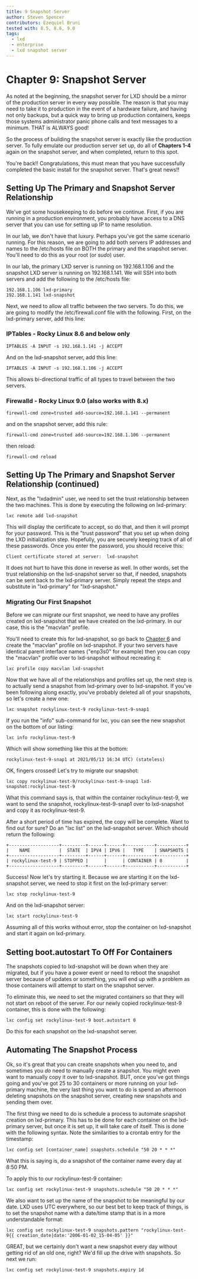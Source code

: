```yaml
---
title: 9 Snapshot Server
author: Steven Spencer
contributors: Ezequiel Bruni
tested with: 8.5, 8.6, 9.0
tags:
  - lxd
  - enterprise
  - lxd snapshot server
---
```


# Chapter 9: Snapshot Server

As noted at the beginning, the snapshot server for LXD should be a mirror of the production server in every way possible. The reason is that you may need to take it to production in the event of a hardware failure, and having not only backups, but a quick way to bring up production containers, keeps those systems administrator panic phone calls and text messages to a minimum. THAT is ALWAYS good!

So the process of building the snapshot server is exactly like the production server. To fully emulate our production server set up, do all of **Chapters 1-4** again on the snapshot server, and when completed, return to this spot.

You're back!! Congratulations, this must mean that you have successfully completed the basic install for the snapshot server. That's great news!!

## Setting Up The Primary and Snapshot Server Relationship

We've got some housekeeping to do before we continue. First, if you are running in a production environment, you probably have access to a DNS server that you can use for setting up IP to name resolution.

In our lab, we don't have that luxury. Perhaps you've got the same scenario running. For this reason, we are going to add both servers IP addresses and names to the /etc/hosts file on BOTH the primary and the snapshot server. You'll need to do this as your root (or _sudo_) user.

In our lab, the primary LXD server is running on 192.168.1.106 and the snapshot LXD server is running on 192.168.1.141. We will SSH into both servers and add the following to the /etc/hosts file:

```
192.168.1.106 lxd-primary
192.168.1.141 lxd-snapshot
```

Next, we need to allow all traffic between the two servers. To do this, we are going to modify the /etc/firewall.conf file with the following. First, on the lxd-primary server, add this line:

### IPTables - Rocky Linux 8.6 and below only

```
IPTABLES -A INPUT -s 192.168.1.141 -j ACCEPT
```

And on the lxd-snapshot server, add this line:

```
IPTABLES -A INPUT -s 192.168.1.106 -j ACCEPT
```

This allows bi-directional traffic of all types to travel between the two servers.

### Firewalld - Rocky Linux 9.0 (also works with 8.x)

```
firewall-cmd zone=trusted add-source=192.168.1.141 --permanent
```

and on the snapshot server, add this rule:

```
firewall-cmd zone=trusted add-source=192.168.1.106 --permanent
```

then reload:

```
firewall-cmd reload
```

## Setting Up The Primary and Snapshot Server Relationship (continued)

Next, as the "lxdadmin" user, we need to set the trust relationship between the two machines. This is done by executing the following on lxd-primary:

```
lxc remote add lxd-snapshot
```

This will display the certificate to accept, so do that, and then it will prompt for your password. This is the "trust password" that you set up when doing the LXD initialization step. Hopefully, you are securely keeping track of all of these passwords. Once you
 enter the password, you should receive this:

```
Client certificate stored at server:  lxd-snapshot
```

It does not hurt to have this done in reverse as well. In other words, set the trust relationship on the lxd-snapshot server so that, if needed, snapshots can be sent back to the lxd-primary server. Simply repeat the steps and substitute in "lxd-primary" for "lxd-snapshot."

### Migrating Our First Snapshot

Before we can migrate our first snapshot, we need to have any profiles created on lxd-snapshot that we have created on the lxd-primary. In our case, this is the "macvlan" profile.

You'll need to create this for lxd-snapshot, so go back to [Chapter 6](06-profiles.md) and create the "macvlan" profile on lxd-snapshot. If your two servers have identical parent interface names ("enp3s0" for example) then you can copy the "macvlan" profile over to lxd-snapshot without recreating it:

```
lxc profile copy macvlan lxd-snapshot
```

Now that we have all of the relationships and profiles set up, the next step is to actually send a snapshot from lxd-primary over to lxd-snapshot. If you've been following along exactly, you've probably deleted all of your snapshots, so let's create a new one:

```
lxc snapshot rockylinux-test-9 rockylinux-test-9-snap1
```

If you run the "info" sub-command for lxc, you can see the new snapshot on the bottom of our listing:

```
lxc info rockylinux-test-9
```

Which will show something like this at the bottom:

```
rockylinux-test-9-snap1 at 2021/05/13 16:34 UTC) (stateless)
```

OK, fingers crossed! Let's try to migrate our snapshot:

```
lxc copy rockylinux-test-9/rockylinux-test-9-snap1 lxd-snapshot:rockylinux-test-9
```

What this command says is, that within the container rockylinux-test-9, we want to send the snapshot, rockylinux-test-9-snap1 over to lxd-snapshot and copy it as rockylinux-test-9.

After a short period of time has expired, the copy will be complete. Want to find out for sure?  Do an "lxc list" on the lxd-snapshot server. Which should return the following:

```
+-------------------+---------+------+------+-----------+-----------+
|    NAME           |  STATE  | IPV4 | IPV6 |   TYPE    | SNAPSHOTS |
+-------------------+---------+------+------+-----------+-----------+
| rockylinux-test-9 | STOPPED |      |      | CONTAINER | 0         |
+-------------------+---------+------+------+-----------+-----------+
```

Success! Now let's try starting it. Because we are starting it on the lxd-snapshot server, we need to stop it first on the lxd-primary server:

```
lxc stop rockylinux-test-9
```

And on the lxd-snapshot server:

```
lxc start rockylinux-test-9
```

Assuming all of this works without error, stop the container on lxd-snapshot and start it again on lxd-primary.

## Setting boot.autostart To Off For Containers

The snapshots copied to lxd-snapshot will be down when they are migrated, but if you have a power event or need to reboot the snapshot server because of updates or something, you will end up with a problem as those containers will attempt to start on the snapshot server.

To eliminate this, we need to set the migrated containers so that they will not start on reboot of the server. For our newly copied rockylinux-test-9 container, this is done with the following:

```
lxc config set rockylinux-test-9 boot.autostart 0
```

Do this for each snapshot on the lxd-snapshot server.

## Automating The Snapshot Process

Ok, so it's great that you can create snapshots when you need to, and sometimes you _do_ need to manually create a snapshot. You might even want to manually copy it over to lxd-snapshot. BUT, once you've got things going and you've got 25 to 30 containers or more running on your lxd-primary machine, the very last thing you want to do is spend an afternoon deleting snapshots on the snapshot server, creating new snapshots and sending them over.

The first thing we need to do is schedule a process to automate snapshot creation on lxd-primary. This has to be done for each container on the lxd-primary server, but once it is set up, it will take care of itself. This is done with the following syntax. Note the similarities to a crontab entry for the timestamp:

```
lxc config set [container_name] snapshots.schedule "50 20 * * *"
```

What this is saying is, do a snapshot of the container name every day at 8:50 PM.

To apply this to our rockylinux-test-9 container:

```
lxc config set rockylinux-test-9 snapshots.schedule "50 20 * * *"
```

We also want to set up the name of the snapshot to be meaningful by our date. LXD uses UTC everywhere, so our best bet to keep track of things, is to set the snapshot name with a date/time stamp that is in a more understandable format:

```
lxc config set rockylinux-test-9 snapshots.pattern "rockylinux-test-9{{ creation_date|date:'2006-01-02_15-04-05' }}"
```

GREAT, but we certainly don't want a new snapshot every day without getting rid of an old one, right?  We'd fill up the drive with snapshots. So next we run:

```
lxc config set rockylinux-test-9 snapshots.expiry 1d
```

